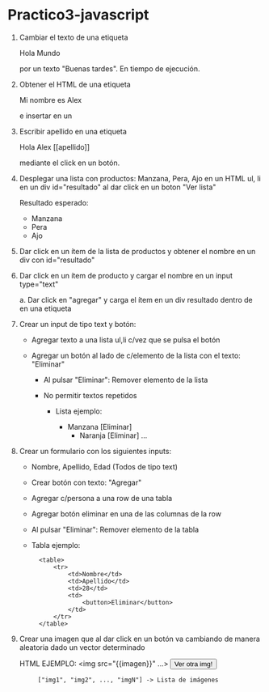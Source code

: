 # Practico3-javascript

1. Cambiar el texto de una etiqueta <p>Hola Mundo</p> por un texto "Buenas tardes". En tiempo de ejecución.

2. Obtener el HTML de una etiqueta <p>Mi nombre es Alex</p> e insertar en un 
  <div id="resultado"></div>
  
3. Escribir apellido en una etiqueta <p>Hola Alex [[apellido]] </p> mediante el click en un botón.
   
4. Desplegar una lista con productos: Manzana, Pera, Ajo en un HTML ul, li en un div id="resultado" al dar click en un boton "Ver lista"

    Resultado esperado:
   
    <div id="resultado">
    <ul>
    		<li>Manzana</li>
    		<li>Pera</li>
    		<li>Ajo</li>
    	</ul>
    </div>
    
5. Dar click en un ítem de la lista de productos y obtener el nombre en un div con id="resultado"
   
6. Dar click en un ítem de producto y cargar el nombre en un input type="text"
   
   a. Dar click en "agregar" y carga el ítem en un div resultado dentro de en una etiqueta <p>

  
7. Crear un input de tipo text y botón: 
    - Agregar texto a una lista ul,li c/vez que se pulsa el botón
      
    -  Agregar un botón al lado de c/elemento de la lista con el texto: "Eliminar"
      
        - Al pulsar "Eliminar": Remover elemento de la lista
          
        - No permitir textos repetidos
          
    		- Lista ejemplo:
    
    		  * Manzana [Eliminar]
    			* Naranja [Eliminar]
			...

   
8. Crear un formulario con los siguientes inputs:
   
    - Nombre, Apellido, Edad (Todos de tipo text)
      
    - Crear botón con texto: "Agregar"
      
    - Agregar c/persona a una row de una tabla
      
    - Agregar botón eliminar en una de las columnas de la row
     
    - Al pulsar "Eliminar": Remover elemento de la tabla
      
    - Tabla ejemplo:
      
  			<table>
				<tr>
					<td>Nombre</td>
					<td>Apellido</td>
					<td>28</td>
					<td>
						<button>Eliminar</button>
					</td>
				</tr>
			</table>

	

9. Crear una imagen que al dar click en un botón va cambiando de manera aleatoria dado un vector determinado
    
	  HTML EJEMPLO:
			<img src="{{imagen}}" ...>
			<button>Ver otra img!</button>

			["img1", "img2", ..., "imgN"] -> Lista de imágenes
